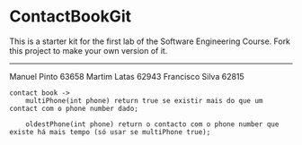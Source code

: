 # ContactBookGit
This is a starter kit for the first lab of the Software Engineering Course.
Fork this project to make your own version of it.

----
Manuel Pinto 63658
Martim Latas 62943
Francisco Silva 62815


	contact book -> 
		multiPhone(int phone) return true se existir mais do que um contact com o phone number dado;
  
		oldestPhone(int phone) return o contacto com o phone number que existe há mais tempo (só usar se multiPhone true);
